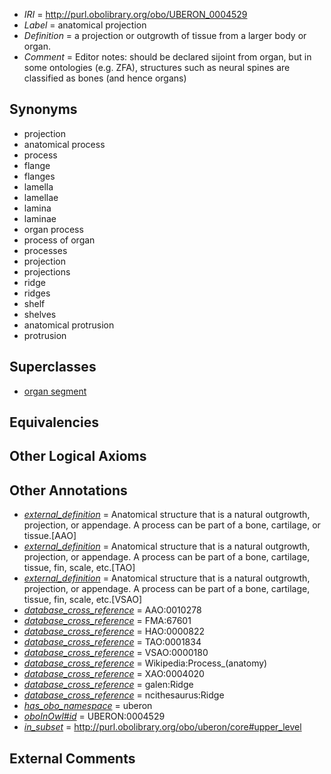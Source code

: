  * *IRI* = http://purl.obolibrary.org/obo/UBERON_0004529
 * *Label* = anatomical projection
 * *Definition* = a projection or outgrowth of tissue from a larger body or organ.
 * *Comment* = Editor notes: should be declared sijoint from organ, but in some ontologies (e.g. ZFA), structures such as neural spines are classified as bones (and hence organs)

## Synonyms

 * projection
 * anatomical process
 * process
 * flange
 * flanges
 * lamella
 * lamellae
 * lamina
 * laminae
 * organ process
 * process of organ
 * processes
 * projection
 * projections
 * ridge
 * ridges
 * shelf
 * shelves
 * anatomical protrusion
 * protrusion

## Superclasses

 * [organ segment](../../UBERON/63/UBERON_0000063.md)

## Equivalencies


## Other Logical Axioms


## Other Annotations

 * *[external_definition](../../UBPROP/01/UBPROP_0000001.md)* = Anatomical structure that is a natural outgrowth, projection, or appendage. A process can be part of a bone, cartilage, or tissue.[AAO]
 * *[external_definition](../../UBPROP/01/UBPROP_0000001.md)* = Anatomical structure that is a natural outgrowth, projection, or appendage. A process can be part of a bone, cartilage, tissue, fin, scale, etc.[TAO]
 * *[external_definition](../../UBPROP/01/UBPROP_0000001.md)* = Anatomical structure that is a natural outgrowth, projection, or appendage. A process can be part of a bone, cartilage, tissue, fin, scale, etc.[VSAO]
 * *[database_cross_reference](../../ef/oboInOwl#hasDbXref.md)* = AAO:0010278
 * *[database_cross_reference](../../ef/oboInOwl#hasDbXref.md)* = FMA:67601
 * *[database_cross_reference](../../ef/oboInOwl#hasDbXref.md)* = HAO:0000822
 * *[database_cross_reference](../../ef/oboInOwl#hasDbXref.md)* = TAO:0001834
 * *[database_cross_reference](../../ef/oboInOwl#hasDbXref.md)* = VSAO:0000180
 * *[database_cross_reference](../../ef/oboInOwl#hasDbXref.md)* = Wikipedia:Process_(anatomy)
 * *[database_cross_reference](../../ef/oboInOwl#hasDbXref.md)* = XAO:0004020
 * *[database_cross_reference](../../ef/oboInOwl#hasDbXref.md)* = galen:Ridge
 * *[database_cross_reference](../../ef/oboInOwl#hasDbXref.md)* = ncithesaurus:Ridge
 * *[has_obo_namespace](../../ce/oboInOwl#hasOBONamespace.md)* = uberon
 * *[oboInOwl#id](../../id/oboInOwl#id.md)* = UBERON:0004529
 * *[in_subset](../../et/oboInOwl#inSubset.md)* = http://purl.obolibrary.org/obo/uberon/core#upper_level

## External Comments

